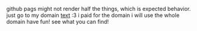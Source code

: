 github pags might not render half the things, which is expected behavior. just go to my domain [text](https://gracejin.dev/) :3
i paid for the domain i will use the whole domain
have fun! see what you can find!